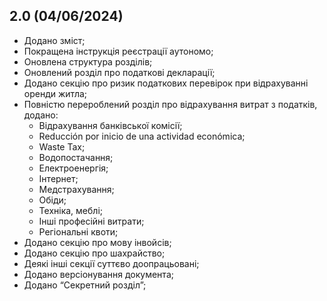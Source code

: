 ## 2.0 (04/06/2024)

- Додано зміст;
- Покращена інструкція реєстрації аутономо;
- Оновлена структура розділів;
- Оновлений розділ про податкові декларації;
- Додано секцію про ризик податкових перевірок при відрахуванні оренди житла;
- Повністю перероблений розділ про відрахування витрат з податків, додано:
  - Відрахування банківської комісії;
  - Reducción por inicio de una actividad económica;
  - Waste Tax;
  - Водопостачання;
  - Електроенергія;
  - Інтернет;
  - Медстрахування;
  - Обіди;
  - Техніка, меблі;
  - Інші професійні витрати;
  - Регіональні квоти;
- Додано секцію про мову інвойсів;
- Додано секцію про шахрайство;
- Деякі інші секції суттєво доопрацьовані;
- Додано версіонування документа;
- Додано “Секретний розділ”;
